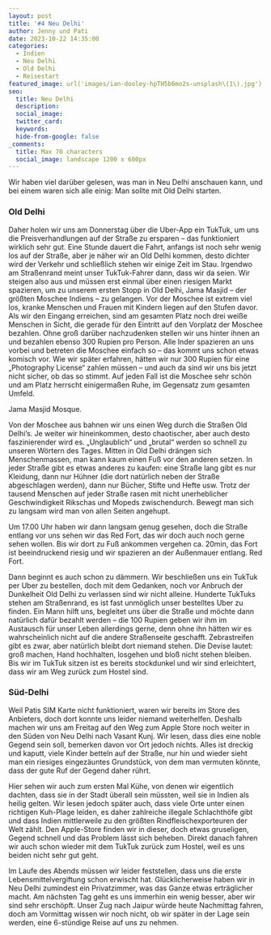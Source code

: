 ```yaml
---
layout: post
title: '#4 Neu Delhi'
author: Jenny und Pati
date: 2023-10-22 14:35:00
categories:
  - Indien
  - Neu Delhi
  - Old Delhi
  - Reisestart
featured_image: url('images/ian-dooley-hpTH5b6mo2s-unsplash\(1\).jpg')
seo:
  title: Neu Delhi
  description:
  social_image:
  twitter_card:
  keywords:
  hide-from-google: false
_comments:
  title: Max 70 characters
  social_image: landscape 1200 x 600px
---
```


Wir haben viel darüber gelesen, was man in Neu Delhi anschauen kann, und bei einem waren sich alle einig: Man sollte mit Old Delhi starten.

### Old Delhi

Daher holen wir uns am Donnerstag über die Uber-App ein TukTuk, um uns die Preisverhandlungen auf der Straße zu ersparen – das funktioniert wirklich sehr gut. Eine Stunde dauert die Fahrt, anfangs ist noch sehr wenig los auf der Straße, aber je näher wir an Old Delhi kommen, desto dichter wird der Verkehr und schließlich stehen wir einige Zeit im Stau. Irgendwo am Straßenrand meint unser TukTuk-Fahrer dann, dass wir da seien. Wir steigen also aus und müssen erst einmal über einen riesigen Markt spazieren, um zu unserem ersten Stopp in Old Delhi, Jama Masjid – der größten Moschee Indiens – zu gelangen. Vor der Moschee ist extrem viel los, kranke Menschen und Frauen mit Kindern liegen auf den Stufen davor. Als wir den Eingang erreichen, sind am gesamten Platz noch drei weiße Menschen in Sicht, die gerade für den Eintritt auf den Vorplatz der Moschee bezahlen. Ohne groß darüber nachzudenken stellen wir uns hinter ihnen an und bezahlen ebenso 300 Rupien pro Person. Alle Inder spazieren an uns vorbei und betreten die Moschee einfach so – das kommt uns schon etwas komisch vor. Wie wir später erfahren, hätten wir nur 300 Rupien für eine „Photography License“ zahlen müssen – und auch da sind wir uns bis jetzt nicht sicher, ob das so stimmt. Auf jeden Fall ist die Moschee sehr schön und am Platz herrscht einigermaßen Ruhe, im Gegensatz zum gesamten Umfeld.

<!-- 1img -->
Jama Masjid Mosque.

Von der Moschee aus bahnen wir uns einen Weg durch die Straßen Old Delhi’s. Je weiter wir hineinkommen, desto chaotischer, aber auch desto faszinierender wird es. „Unglaublich“ und „brutal“ werden so schnell zu unseren Wörtern des Tages. Mitten in Old Delhi drängen sich Menschenmassen, man kann kaum einen Fuß vor den anderen setzen. In jeder Straße gibt es etwas anderes zu kaufen: eine Straße lang gibt es nur Kleidung, dann nur Hühner (die dort natürlich neben der Straße abgeschlagen werden), dann nur Bücher, Stifte und Hefte usw. Trotz der tausend Menschen auf jeder Straße rasen mit nicht unerheblicher Geschwindigkeit Rikschas und Mopeds zwischendurch. Bewegt man sich zu langsam wird man von allen Seiten angehupt. 

<!-- 4img -->

Um 17.00 Uhr haben wir dann langsam genug gesehen, doch die Straße entlang vor uns sehen wir das Red Fort, das wir doch auch noch gerne sehen wollen. Bis wir dort zu Fuß ankommen vergehen ca. 20min, das Fort ist beeindruckend riesig und wir spazieren an der Außenmauer entlang.
Red Fort.

<!-- 1img -->

Dann beginnt es auch schon zu dämmern. Wir beschließen uns ein TukTuk per Uber zu bestellen, doch mit dem Gedanken, noch vor Anbruch der Dunkelheit Old Delhi zu verlassen sind wir nicht alleine. Hunderte TukTuks stehen am Straßenrand, es ist fast unmöglich unser bestelltes Uber zu finden. Ein Mann hilft uns, begleitet uns über die Straße und möchte dann natürlich dafür bezahlt werden – die 100 Rupien geben wir ihm im Austausch für unser Leben allerdings gerne, denn ohne ihn hätten wir es wahrscheinlich nicht auf die andere Straßenseite geschafft. Zebrastreifen gibt es zwar, aber natürlich bleibt dort niemand stehen. Die Devise lautet: groß machen, Hand hochhalten, losgehen und bloß nicht stehen bleiben. Bis wir im TukTuk sitzen ist es bereits stockdunkel und wir sind erleichtert, dass wir am Weg zurück zum Hostel sind.

### Süd-Delhi

Weil Patis SIM Karte nicht funktioniert, waren wir bereits im Store des Anbieters, doch dort konnte uns leider niemand weiterhelfen. Deshalb machen wir uns am Freitag auf den Weg zum Apple Store noch weiter in den Süden von Neu Delhi nach Vasant Kunj. Wir lesen, dass dies eine noble Gegend sein soll, bemerken davon vor Ort jedoch nichts. Alles ist dreckig und kaputt, viele Kinder betteln auf der Straße, nur hin und wieder sieht man ein riesiges eingezäuntes Grundstück, von dem man vermuten könnte, dass der gute Ruf der Gegend daher rührt.

<!-- 1img -->

Hier sehen wir auch zum ersten Mal Kühe, von denen wir eigentlich dachten, dass sie in der Stadt überall sein müssten, weil sie in Indien als heilig gelten. Wir lesen jedoch später auch, dass viele Orte unter einen richtigen Kuh-Plage leiden, es daher zahlreiche illegale Schlachthöfe gibt und dass Indien mittlerweile zu den größten Rindfleischexporteuren der Welt zählt. Den Apple-Store finden wir in dieser, doch etwas gruseligen, Gegend schnell und das Problem lässt sich beheben. Direkt danach fahren wir auch schon wieder mit dem TukTuk zurück zum Hostel, weil es uns beiden nicht sehr gut geht.

Im Laufe des Abends müssen wir leider feststellen, dass uns die erste Lebensmittelvergiftung schon erwischt hat. Glücklicherweise haben wir in Neu Delhi zumindest ein Privatzimmer, was das Ganze etwas erträglicher macht. Am nächsten Tag geht es uns immerhin ein wenig besser, aber wir sind sehr erschöpft. Unser Zug nach Jaipur würde heute Nachmittag fahren, doch am Vormittag wissen wir noch nicht, ob wir später in der Lage sein werden, eine 6-stündige Reise auf uns zu nehmen. 